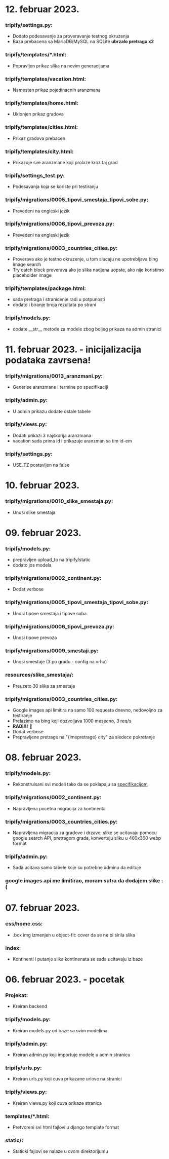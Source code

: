 # 12. februar 2023.

### tripify/settings.py:
- Dodato podesavanje za proveravanje testnog okruzenja
- Baza prebacena sa MariaDB/MySQL na SQLite __ubrzalo pretragu x2__

### tripify/templates/*.html:
- Popravljen prikaz slika na novim generacijama

### tripify/templates/vacation.html:
- Namesten prikaz pojedinacnih aranzmana

### tripify/templates/home.html:
- Uklonjen prikaz gradova

### tripify/templates/cities.html:
- Prikaz gradova prebacen

### tripify/templates/city.html:
- Prikazuje sve aranzmane koji prolaze kroz taj grad

### tripify/settings_test.py:
- Podesavanja koja se koriste pri testiranju

### tripify/migrations/0005_tipovi_smestaja_tipovi_sobe.py:
- Prevedeni na engleski jezik

### tripify/migrations/0006_tipovi_prevoza.py:
- Prevedeni na engleski jezik

### tripify/migrations/0003_countries_cities.py:
- Proverava ako je testno okruzenje, u tom slucaju ne upotrebljava bing image search
- Try catch block proverava ako je slika nadjena uopste, ako nije koristimo placeholder image

### tripify/templates/package.html:
- sada pretraga i stranicenje radi u potpunosti
- dodato i biranje broja rezultata po strani

### tripify/models.py:
- dodate \_\_str\_\_ metode za modele zbog boljeg prikaza na admin stranici

# 11. februar 2023. - inicijalizacija podataka zavrsena!

### tripify/migrations/0013_aranzmani.py:
- Generise aranzmane i termine po specifikaciji

### tripify/admin.py:
- U admin prikazu dodate ostale tabele

### tripify/views.py:
- Dodati prikazi 3 najskorija aranzmana
- vacation sada prima id i prikazuje aranzman sa tim id-em

### tripify/settings.py:
- USE_TZ postavljen na false

# 10. februar 2023.

### tripify/migrations/0010_slike_smestaja.py:
- Unosi slike smestaja

# 09. februar 2023.

### tripify/models.py:
- prepravljen upload_to na tripify/static
- dodato jos modela

### tripify/migrations/0002_continent.py:
- Dodat verbose

### tripify/migrations/0005_tipovi_smestaja_tipovi_sobe.py:
- Unosi tipove smestaja i tipove soba

### tripify/migrations/0006_tipovi_prevoza.py:
- Unosi tipove prevoza

### tripify/migrations/0009_smestaji.py:
- Unosi smestaje (3 po gradu - config na vrhu)

### resources/slike_smestaja/:
- Preuzeto 30 slika za smestaje

### tripify/migrations/0003_countries_cities.py:
- Google images api limitira na samo 100 requesta dnevno, nedovoljno za testiranje
- Prelazimo na bing koji dozvoljava 1000 mesecno, 3 req/s
- __RADI!!!__ 🙏
- Dodat verbose
- Prepravljene pretrage na "{imepretrage} city" za sledece pokretanje


# 08. februar 2023.

### tripify/models.py:
- Rekonstruisani svi modeli tako da se poklapaju sa [specifikacijom](/SPECIFIKACIJA.md)

### tripify/migrations/0002_continent.py:
- Napravljena pocetna migracija za kontinenta

### tripify/migrations/0003_countries_cities.py:
- Napravljena migracija za gradove i drzave, slike se ucitavaju pomocu google search API, pretragom grada, konvertuju sliku u 400x300 webp format

### tripify/admin.py:
- Sada ucitava samo tabele koje su potrebne adminu da edituje

### google images api me limitirao, moram sutra da dodajem slike :(

# 07. februar 2023.

### css/home.css:
- .box img izmenjen u object-fit: cover da se ne bi sirila slika

### index:
- Kontinenti i putanje slika kontinenata se sada ucitavaju iz baze

# 06. februar 2023. - pocetak

### Projekat:
- Kreiran backend

### tripify/models.py:
- Kreiran models.py od baze sa svim modelima

### tripify/admin.py:
- Kreiran admin.py koji importuje modele u admin stranicu

### tripify/urls.py:
- Kreiran urls.py koji cuva prikazane urlove na stranici

### tripify/views.py:
- Kreiran views.py koji cuva prikaze stranica

### templates/*.html:
- Pretvoreni svi html fajlovi u django template format

### static/:
- Staticki fajlovi se nalaze u ovom direktorijumu